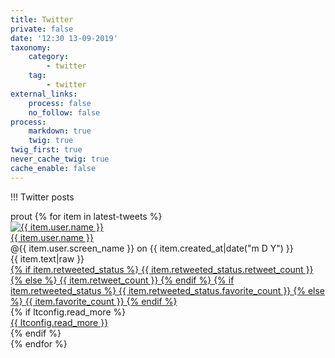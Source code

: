 ```yaml
---
title: Twitter
private: false
date: '12:30 13-09-2019'
taxonomy:
    category:
        - twitter
    tag:
        - twitter
external_links:
    process: false
    no_follow: false
process:
    markdown: true
    twig: true
twig_first: true
never_cache_twig: true
cache_enable: false
---
```


!!!  Twitter posts

<div class="latest-tweets">prout
    {% for item in latest-tweets %}
        <div class="latest-tweets-item">
            <div class="latest-tweets-item-avatar">
                <a href="https://twitter.com/intent/user?screen_name={{ item.user.screen_name }}">
                    <img src="{{ item.user.profile_image_url_https }}" alt="{{ item.user.name }}">
                </a>
            </div>
            <div class="latest-tweets-item-user">
                <a href="https://twitter.com/intent/user?screen_name={{ item.user.screen_name }}">
                    {{ item.user.name }}
                </a>
            </div>
            <div class="latest-tweets-item-screen">
                @{{ item.user.screen_name }}
                on
                {{ item.created_at|date("m D Y") }}
            </div>
            <div class="latest-tweets-item-text">
                {{ item.text|raw }}
            </div>
            <div class="latest-tweets-item-counts">
                <a href="https://twitter.com/intent/retweet?tweet_id={{ item.id }}">
                    <i class="fas fa-retweet"></i>
                    {% if item.retweeted_status %}
                        {{ item.retweeted_status.retweet_count }}
                    {% else %}
                        {{ item.retweet_count }}
                    {% endif %}
                </a>
                <a href="https://twitter.com/intent/like?tweet_id={{ item.id }}">
                    <i class="far fa-heart"></i>
                    {% if item.retweeted_status %}
                        {{ item.retweeted_status.favorite_count }}
                    {% else %}
                        {{ item.favorite_count }}
                    {% endif %}
                </a>
            </div>
            {% if ltconfig.read_more %}
                <div class="latest-tweets-item-url">
                    <a href="https://twitter.com/{{ item.user.screen_name }}/status/{{ item.id }}" target="_blank">{{ ltconfig.read_more }}</a>
                </div>
            {% endif %}
        </div>
    {% endfor %}
</div>
